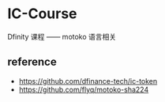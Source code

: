 # IC-Course
Dfinity 课程 —— motoko 语言相关

## reference
* https://github.com/dfinance-tech/ic-token
* https://github.com/flyq/motoko-sha224
